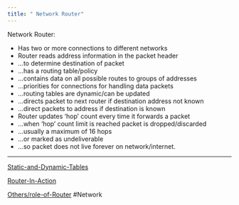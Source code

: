 ```yaml
---
title: " Network Router"
--- 
```


Network Router:

- Has two or more connections to different networks  
- Router reads address information in the packet header  
- ...to determine destination of packet  
- ...has a routing table/policy  
- ...contains data on all possible routes to groups of addresses  
- ...priorities for connections for handling data packets  
- ...routing tables are dynamic/can be updated  
- ...directs packet to next router if destination address not known  
- ...direct packets to address if destination is known  
- Router updates ‘hop’ count every time it forwards a packet  
- ...when ‘hop’ count limit is reached packet is dropped/discarded  
- ...usually a maximum of 16 hops  
- ...or marked as undeliverable  
- ...so packet does not live forever on network/internet.

---
[Static-and-Dynamic-Tables](Others/Static-and-Dynamic-Tables.md)

[Router-In-Action](Others/Router-In-Action.md)

[Others/role-of-Router](Others/role-of-Router.md)
#Network